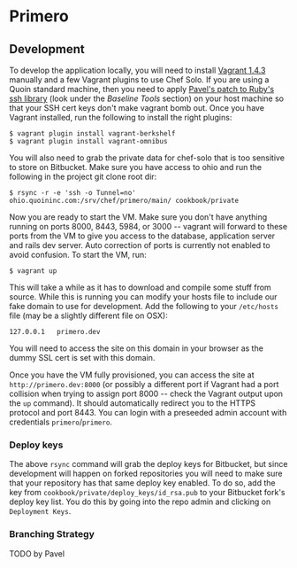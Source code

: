 Primero
========

## Development
To develop the application locally, you will need to install [Vagrant
1.4.3](http://www.vagrantup.com/download-archive/v1.4.3.html) manually and a
few Vagrant plugins to use Chef Solo.  If you are using a Quoin standard
machine, then you need to apply [Pavel's patch to Ruby's ssh
library](https://bitbucket.org/quoin/quoin-toolbox) (look under the *Baseline
Tools* section) on your host machine so that your SSH cert keys don't make
vagrant bomb out.  Once you have Vagrant installed, run the following to
install the right plugins:

    $ vagrant plugin install vagrant-berkshelf
    $ vagrant plugin install vagrant-omnibus

You will also need to grab the private data for chef-solo that is too sensitive
to store on Bitbucket.  Make sure you have access to ohio and run the following
in the project git clone root dir:

    $ rsync -r -e 'ssh -o Tunnel=no' ohio.quoininc.com:/srv/chef/primero/main/ cookbook/private

Now you are ready to start the VM.  Make sure you don't have anything running
on ports 8000, 8443, 5984, or 3000 -- vagrant will forward to these ports from
the VM to give you access to the database, application server and rails dev
server.  Auto correction of ports is currently not enabled to avoid confusion.
To start the VM, run:

    $ vagrant up

This will take a while as it has to download and compile some stuff from
source.  While this is running you can modify your hosts file to include
our fake domain to use for development.  Add the following to your `/etc/hosts`
file (may be a slightly different file on OSX):

    127.0.0.1   primero.dev

You will need to access the site on this domain in your browser as the dummy
SSL cert is set with this domain.

Once you have the VM fully provisioned, you can access the site at
`http://primero.dev:8000` (or possibly a different port if Vagrant had a port
collision when trying to assign port 8000 -- check the Vagrant output upon the
`up` command).  It should automatically redirect you to the HTTPS protocol and
port 8443.  You can login with a preseeded admin account with credentials
`primero`/`primero`.


### Deploy keys

The above `rsync` command will grab the deploy keys for Bitbucket, but since
development will happen on forked repositories you will need to make sure that
your repository has that same deploy key enabled.  To do so, add the key from
`cookbook/private/deploy_keys/id_rsa.pub` to your Bitbucket fork's deploy key
list.  You do this by going into the repo admin and clicking on `Deployment
Keys`.

### Branching Strategy
TODO by Pavel
